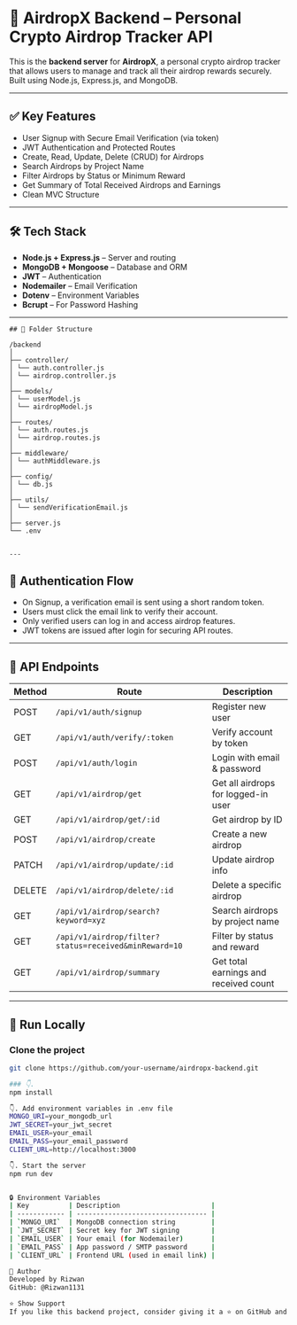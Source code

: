 # 🧠 AirdropX Backend – Personal Crypto Airdrop Tracker API

This is the **backend server** for **AirdropX**, a personal crypto airdrop tracker that allows users to manage and track all their airdrop rewards securely. Built using Node.js, Express.js, and MongoDB.

---

## ✅ Key Features

- User Signup with Secure Email Verification (via token)
- JWT Authentication and Protected Routes
- Create, Read, Update, Delete (CRUD) for Airdrops
- Search Airdrops by Project Name
- Filter Airdrops by Status or Minimum Reward
- Get Summary of Total Received Airdrops and Earnings
- Clean MVC Structure

---

## 🛠️ Tech Stack

- **Node.js + Express.js** – Server and routing
- **MongoDB + Mongoose** – Database and ORM
- **JWT** – Authentication
- **Nodemailer** – Email Verification
- **Dotenv** – Environment Variables
- **Bcrupt** – For Password Hashing

---
```
## 📂 Folder Structure

/backend
│
├── controller/
│ └── auth.controller.js
│ └── airdrop.controller.js
│
├── models/
│ └── userModel.js
│ └── airdropModel.js
│
├── routes/
│ └── auth.routes.js
│ └── airdrop.routes.js
│
├── middleware/
│ └── authMiddleware.js
│
├── config/
│ └── db.js
│
├── utils/
│ └── sendVerificationEmail.js
│
├── server.js
└── .env


---
```
## 🔐 Authentication Flow

- On Signup, a verification email is sent using a short random token.
- Users must click the email link to verify their account.
- Only verified users can log in and access airdrop features.
- JWT tokens are issued after login for securing API routes.

---

## 📡 API Endpoints

| Method | Route                             | Description                               |
|--------|-----------------------------------|-------------------------------------------|
| POST   | `/api/v1/auth/signup`            | Register new user                         |
| GET    | `/api/v1/auth/verify/:token`     | Verify account by token                   |
| POST   | `/api/v1/auth/login`             | Login with email & password               |
| GET    | `/api/v1/airdrop/get`            | Get all airdrops for logged-in user       |
| GET    | `/api/v1/airdrop/get/:id`        | Get airdrop by ID                         |
| POST   | `/api/v1/airdrop/create`         | Create a new airdrop                      |
| PATCH  | `/api/v1/airdrop/update/:id`     | Update airdrop info                       |
| DELETE | `/api/v1/airdrop/delete/:id`     | Delete a specific airdrop                 |
| GET    | `/api/v1/airdrop/search?keyword=xyz` | Search airdrops by project name       |
| GET    | `/api/v1/airdrop/filter?status=received&minReward=10` | Filter by status and reward |
| GET    | `/api/v1/airdrop/summary`        | Get total earnings and received count     |

---

## 🧪 Run Locally

### Clone the project

```bash
git clone https://github.com/your-username/airdropx-backend.git

### 👇.
npm install

👇. Add environment variables in .env file
MONGO_URI=your_mongodb_url
JWT_SECRET=your_jwt_secret
EMAIL_USER=your_email
EMAIL_PASS=your_email_password
CLIENT_URL=http://localhost:3000

👇. Start the server
npm run dev


🔒 Environment Variables
| Key          | Description                       |
| ------------ | --------------------------------- |
| `MONGO_URI`  | MongoDB connection string         |
| `JWT_SECRET` | Secret key for JWT signing        |
| `EMAIL_USER` | Your email (for Nodemailer)       |
| `EMAIL_PASS` | App password / SMTP password      |
| `CLIENT_URL` | Frontend URL (used in email link) |

🧠 Author
Developed by Rizwan
GitHub: @Rizwan1131

⭐️ Show Support
If you like this backend project, consider giving it a ⭐ on GitHub and sharing with others!



